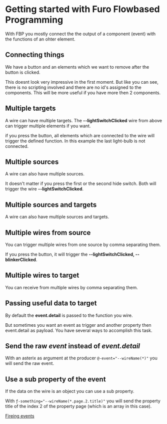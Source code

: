 # Getting started with Furo Flowbased Programming

With FBP you mostly connect the the output of a component (event) with the functions of an ohter element.



## Connecting things

We have a button and an elements which we want to remove after the button is clicked.
 
  

<furo-demo-snippet demo>
<template>
  <light-bulb ƒ-toggle="--lightSwitchClicked"></light-bulb>
  <furo-button @-click="--lightSwitchClicked" label="i am a lightswitch"></furo-button> 
</template>
</furo-demo-snippet>



This doesnt look very impressive in the first moment. But like you can see, there is no scripting involved and there are no id's assigned to the components. This will be more useful if you have more then 2 components. 



## Multiple targets
A wire can have multiple targets. The **--lightSwitchClicked** wire from above can trigger multiple elements if you want.


<furo-demo-snippet demo>
<template>
  <light-bulb ƒ-toggle="--lightSwitchClicked"></light-bulb>
  <light-bulb ƒ-toggle="--lightSwitchClicked"></light-bulb>
  <light-bulb ƒ-toggle="--lightSwitchClicked"></light-bulb>
  <furo-button @-click="--lightSwitchClicked" label="i am a lightswitch"></furo-button> 
  <light-bulb ƒ-toggle="--otherLightSwitchClicked"></light-bulb>
</template>
</furo-demo-snippet>


if you press the button, all elements which are connected to the wire will trigger the defined function. In this example the last light-bulb is not connected.

## Multiple sources
A wire can also have multiple sources. 

<furo-demo-snippet demo>
<template>
  <light-bulb ƒ-toggle="--lightSwitchClicked"></light-bulb>
  <furo-button @-click="--lightSwitchClicked" label="i am a lightswitch"></furo-button> 
  <furo-button @-click="--lightSwitchClicked" label="i am a lightswitch too"></furo-button>  
 
</template>
</furo-demo-snippet>


It doesn't matter if you press the first or the second hide switch. Both will trigger the wire **--lightSwitchClicked**.

## Multiple sources and targets 
A wire can also have multiple sources and targets.

<furo-demo-snippet demo>
<template>
  <light-bulb ƒ-toggle="--lightSwitchClicked"></light-bulb>
  <light-bulb ƒ-toggle="--lightSwitchClicked"></light-bulb>
  <furo-button @-click="--lightSwitchClicked" label="i am a lightswitch"></furo-button> 
  <furo-button @-click="--lightSwitchClicked" label="i am a lightswitch too"></furo-button>  
  <light-bulb ƒ-toggle="--lightSwitchClicked"></light-bulb>
  <light-bulb ƒ-toggle="--lightSwitchClicked"></light-bulb>
</template>
</furo-demo-snippet>

  

  
  
## Multiple wires from source
You can trigger multiple wires from one source by comma separating them.

<furo-demo-snippet demo>
<template>
  <light-bulb ƒ-toggle="--lightSwitchClicked, --intervallPulse"></light-bulb>  
  <light-bulb ƒ-toggle="--lightSwitchClicked"></light-bulb>
  <light-bulb ƒ-toggle="--lightSwitchClicked"></light-bulb>
  <furo-button @-click="--lightSwitchClicked, --blinkerClicked" label="i am a lightswitch"></furo-button>   
  <interval-pulse ƒ-start="--blinkerClicked" ƒ-stop="--stopBlinkerClicked" @-tick="--intervallPulse" interval="1500"></interval-pulse>
  <furo-button danger  @-click="--stopBlinkerClicked" label="Stop the blinking"></furo-button>   
</template>
</furo-demo-snippet>


If you press the button, it will trigger the **--lightSwitchClicked, --blinkerClicked**.
 
## Multiple wires to target
You can receive from multiple wires by comma separating them.

<furo-demo-snippet demo>
<template>
  <light-bulb ƒ-toggle="--lightSwitchClicked, --intervallPulse"></light-bulb>  
  <furo-button @-click="--lightSwitchClicked" label="i am a lightswitch"></furo-button>   
  <furo-button @-click="--blinkerClicked" label="i am a blinkswitch"></furo-button>   
  <interval-pulse ƒ-start="--blinkerClicked" ƒ-stop="--stopBlinkerClicked" @-tick="--intervallPulse" interval="1500"></interval-pulse>
  <furo-button danger  @-click="--stopBlinkerClicked" label="Stop the blinking"></furo-button>   
  <light-bulb ƒ-toggle="--lightSwitchClicked, --intervallPulse"></light-bulb>  
</template>
</furo-demo-snippet>
  
## Passing useful data to target
By default the **event.detail** is passed to the function you wire. 

<furo-demo-snippet demo>
<template>
  <furo-color-input label="choose a color"  @-value-changed="--newColor"></furo-color-input>
  <hr />
  <light-bulb ƒ-toggle="--lightSwitchClicked, --intervallPulse" ƒ-set-color="--newColor"></light-bulb>  
  <furo-button @-click="--lightSwitchClicked" label="i am a lightswitch"></furo-button>   
  <furo-button @-click="--blinkerClicked" label="i am a blinkswitch"></furo-button>   
  <interval-pulse ƒ-start="--blinkerClicked" ƒ-stop="--stopBlinkerClicked" @-tick="--intervallPulse" interval="1500"></interval-pulse>
  <furo-button danger  @-click="--stopBlinkerClicked" label="Stop the blinking"></furo-button>   
  <light-bulb ƒ-toggle="--lightSwitchClicked, --intervallPulse" ƒ-set-color="--newColor"></light-bulb>
    
</template>
</furo-demo-snippet>
  
But sometimes you want an event as trigger and another property then event.detail as payload. 
You have several ways to accomplish this task.
 

## Send the raw *event* instead of *event.detail*

With an asterix as argument at the producer `@-event="--wireName(*)"` you will send the raw event.

## Use a sub property of the event
If the data on the wire is an object you can use a sub property.

With   `ƒ-something="--wireName(*.page.2.title)"` you will send the property title of the index 2 of the property page (which is an array in this case).


<furo-horizontal-flex>
<furo-empty-spacer>
</furo-empty-spacer>
<a href="../fbp-events/">Fireing events</a>
</furo-horizontal-flex>
